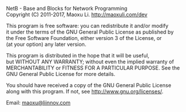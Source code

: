 NetB - Base and Blocks for Network Programming  
Copyright (C) 2011-2017, Maoxu Li. http://maoxuli.com/dev

This program is free software: you can redistribute it and/or modify  
it under the terms of the GNU General Public License as published by   
the Free Software Foundation, either version 3 of the License, or  
(at your option) any later version.  
  
This program is distributed in the hope that it will be useful,  
but WITHOUT ANY WARRANTY; without even the implied warranty of  
MERCHANTABILITY or FITNESS FOR A PARTICULAR PURPOSE. See the  
GNU General Public License for more details.  
  
You should have received a copy of the GNU General Public License  
along with this program. If not, see <http://www.gnu.org/licenses/>.  
    
  
Email: maoxu@liinnov.com  
